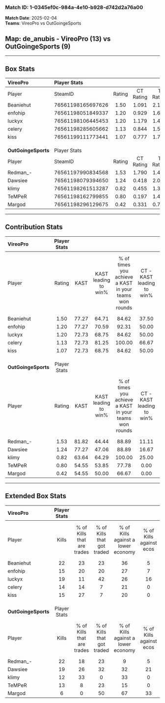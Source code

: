 ### Match ID: 1-0345ef0c-984a-4e10-b928-d742d2a76a00  
**Match Date**: 2025-02-04  
**Teams**: VireoPro vs OutGoingeSports  

## **Map**: de_anubis - VireoPro (13) vs OutGoingeSports (9)  
---  

## Box Stats  

| **VireoPro**        | Player Stats      |        |           |          |       |       |       |         |        |      |     |
| :- | :- | :-: | :-: | :-: | :-: | :-: | :-: | :-: | :-: | :-: | :-: |
| Player              | SteamID           | Rating | CT Rating | T Rating | KAST  |  ADR  | Kills | Assists | Deaths | K/D  | HS% |
| Beaniehut           | 76561198165697626 |  1.50  |   1.091   |  2.146   | 77.27 | 99.9  |  22   |    6    |   14   | 1.57 | 50  |
| enfohip             | 76561198051849337 |  1.20  |   0.929   |  1.686   | 77.27 | 82.2  |  15   |    8    |   13   | 1.15 | 40  |
| luckyx              | 76561198106445453 |  1.20  |   1.179   |  1.439   | 72.73 | 92.1  |  19   |    6    |   19   | 1.00 | 68  |
| celery              | 76561198285605662 |  1.13  |   0.844   |  1.589   | 72.73 | 74.1  |  14   |   10    |   12   | 1.17 | 57  |
| kiss                | 76561199111773441 |  1.07  |   0.777   |  1.700   | 72.73 | 66.4  |  15   |    3    |   14   | 1.07 | 53  |
|                     |                   |        |           |          |       |       |       |         |        |      |     |
|                     |                   |        |           |          |       |       |       |         |        |      |     |
|                     |                   |        |           |          |       |       |       |         |        |      |     |
| **OutGoingeSports** | Player Stats      |        |           |          |       |       |       |         |        |      |     |
| Player              | SteamID           | Rating | CT Rating | T Rating | KAST  |  ADR  | Kills | Assists | Deaths | K/D  | HS% |
| Redman_-            | 76561197990834568 |  1.53  |   1.790   |  1.405   | 81.82 | 111.9 |  22   |    3    |   15   | 1.47 | 54  |
| Dawsiee             | 76561198079394650 |  1.24  |   0.418   |  2.050   | 77.27 | 88.0  |  19   |    4    |   18   | 1.06 | 63  |
| klimy               | 76561198261513287 |  0.82  |   0.455   |  1.326   | 63.64 | 56.6  |  12   |    7    |   16   | 0.75 | 41  |
| TeMPeR              | 76561198162799855 |  0.80  |   0.197   |  1.496   | 54.55 | 69.7  |  13   |    4    |   17   | 0.76 | 53  |
| Margod              | 76561198296129675 |  0.42  |   0.331   |  0.761   | 54.55 | 47.6  |   6   |    7    |   19   | 0.32 | 83  |
---  

## Contribution Stats  

| **VireoPro**        | Player Stats |       |                      |                                                        |                           |                                                             |                          |                                                            |
| :- | :-: | :-: | :-: | :-: | :-: | :-: | :-: | :-: |
| Player              |    Rating    | KAST  | KAST leading to win% | % of times you achieve a KAST in your teams won rounds | CT - KAST leading to win% | CT - % of times you achieve a KAST in your teams won rounds | T - KAST leading to win% | T - % of times you achieve a KAST in your teams won rounds |
| Beaniehut           |     1.50     | 77.27 |        64.71         |                         84.62                          |           37.50           |                            75.00                            |          88.89           |                           88.89                            |
| enfohip             |     1.20     | 77.27 |        70.59         |                         92.31                          |           50.00           |                           100.00                            |          88.89           |                           88.89                            |
| luckyx              |     1.20     | 72.73 |        68.75         |                         84.62                          |           50.00           |                           100.00                            |          87.50           |                           77.78                            |
| celery              |     1.13     | 72.73 |        81.25         |                         100.00                         |           66.67           |                           100.00                            |          90.00           |                           100.00                           |
| kiss                |     1.07     | 72.73 |        68.75         |                         84.62                          |           50.00           |                           100.00                            |          87.50           |                           77.78                            |
|                     |              |       |                      |                                                        |                           |                                                             |                          |                                                            |
|                     |              |       |                      |                                                        |                           |                                                             |                          |                                                            |
|                     |              |       |                      |                                                        |                           |                                                             |                          |                                                            |
| **OutGoingeSports** | Player Stats |       |                      |                                                        |                           |                                                             |                          |                                                            |
| Player              |    Rating    | KAST  | KAST leading to win% | % of times you achieve a KAST in your teams won rounds | CT - KAST leading to win% | CT - % of times you achieve a KAST in your teams won rounds | T - KAST leading to win% | T - % of times you achieve a KAST in your teams won rounds |
| Redman_-            |     1.53     | 81.82 |        44.44         |                         88.89                          |           11.11           |                           100.00                            |          77.78           |                           87.50                            |
| Dawsiee             |     1.24     | 77.27 |        47.06         |                         88.89                          |           16.67           |                           100.00                            |          63.64           |                           87.50                            |
| klimy               |     0.82     | 63.64 |        64.29         |                         100.00                         |           25.00           |                           100.00                            |          80.00           |                           100.00                           |
| TeMPeR              |     0.80     | 54.55 |        53.85         |                         77.78                          |           0.00            |                            0.00                             |          77.78           |                           87.50                            |
| Margod              |     0.42     | 54.55 |        50.00         |                         66.67                          |           0.00            |                            0.00                             |          75.00           |                           75.00                            |
---  

## Extended Box Stats  

| **VireoPro**        | Player Stats |                            |                            |                                    |                         |                              |                                 |        |                             |                                     |                          |                               |                            |
| :- | :-: | :-: | :-: | :-: | :-: | :-: | :-: | :-: | :-: | :-: | :-: | :-: | :-: |
| Player              |    Kills     | % of Kills that are trades | % of Kills that got traded | % of Kills against a lower economy | % of Kills against ecos | % of Kills that are flawless | % of Kills that are close duels | Deaths | % of Deaths that get traded | % of Deaths against a lower economy | % of Deaths against ecos | % of Deaths that are flawless | % of Deaths that are close |
| Beaniehut           |      22      |             23             |             23             |                 36                 |            5            |              64              |                5                |   14   |             21              |                 14                  |            0             |              57               |             7              |
| enfohip             |      15      |             20             |             20             |                 27                 |            7            |              60              |                7                |   13   |             23              |                  8                  |            0             |              69               |             0              |
| luckyx              |      19      |             11             |             42             |                 26                 |           16            |              42              |                0                |   19   |             21              |                 16                  |            0             |              63               |             0              |
| celery              |      14      |             14             |             7              |                 21                 |            0            |              79              |                7                |   12   |             17              |                  8                  |            0             |              25               |             0              |
| kiss                |      15      |             27             |             7              |                 20                 |            0            |              47              |                0                |   14   |             36              |                 29                  |            7             |              86               |             7              |
|                     |              |                            |                            |                                    |                         |                              |                                 |        |                             |                                     |                          |                               |                            |
|                     |              |                            |                            |                                    |                         |                              |                                 |        |                             |                                     |                          |                               |                            |
|                     |              |                            |                            |                                    |                         |                              |                                 |        |                             |                                     |                          |                               |                            |
| **OutGoingeSports** | Player Stats |                            |                            |                                    |                         |                              |                                 |        |                             |                                     |                          |                               |                            |
| Player              |    Kills     | % of Kills that are trades | % of Kills that got traded | % of Kills against a lower economy | % of Kills against ecos | % of Kills that are flawless | % of Kills that are close duels | Deaths | % of Deaths that get traded | % of Deaths against a lower economy | % of Deaths against ecos | % of Deaths that are flawless | % of Deaths that are close |
| Redman_-            |      22      |             18             |             23             |                 9                  |            5            |              59              |                9                |   15   |             13              |                 20                  |            7             |              53               |             0              |
| Dawsiee             |      19      |             26             |             32             |                 32                 |           21            |              42              |                0                |   18   |             17              |                 17                  |            6             |              72               |             0              |
| klimy               |      12      |             33             |             0              |                 33                 |            0            |              67              |                0                |   16   |             25              |                 25                  |            13            |              44               |             0              |
| TeMPeR              |      13      |             8              |             23             |                 15                 |            0            |              77              |                0                |   17   |             18              |                 24                  |            12            |              65               |             12             |
| Margod              |      6       |             0              |             50             |                 67                 |           33            |              83              |                0                |   19   |             32              |                 21                  |            11            |              53               |             5              |
